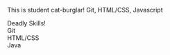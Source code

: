 This is student cat-burglar!
Git, HTML/CSS, Javascript  
  
Deadly Skills!  
Git  
HTML/CSS  
Java 

